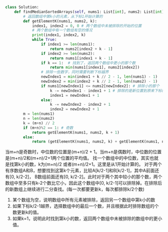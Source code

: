 ```python
class Solution:
    def findMedianSortedArrays(self, nums1: List[int], nums2: List[int]) -> float:
        # 返回数组中第k小的元素，从下标1开始计算的
        def getElementK(nums1, nums2, k):
            index1, index2 = 0, 0 # 两个数组中未被排除的开始的位置
            # 两个数组中有一个数组有空的情况
            print(index1, index2, k)
            while True:
                if index1 >= len(nums1):
                    return nums2[index2 + k - 1]
                if index2 >= len(nums2):
                    return nums1[index1 + k - 1]
                if k == 1:  # 找到了，返回两个数组中更小的那个数
                    return min(nums1[index1], nums2[index2])
                # 排除一些数字，同时需要判断下标越界
                newIndex1 = min(index1 + k // 2 - 1, len(nums1) - 1)
                newIndex2 = min(index2 + k // 2 - 1, len(nums2) - 1)
                if nums1[newIndex1] <= nums2[newIndex2]: # 排除小的那个                
                    k -= newIndex1 - index1 + 1 # 排除的是新位置到原来下标的元素个数
                    index1 = newIndex1 + 1
                else:
                    k -= newIndex2 - index2 + 1 
                    index2 = newIndex2 + 1
        m = len(nums1)
        n = len(nums2)
        k = (m+n) // 2
        if (m+n)%2 == 1: # 奇数
            return getElementK(nums1, nums2, k + 1)
        else:
            return (getElementK(nums1, nums2, k) + getElementK(nums1, nums2, k+1)) / 2
```
当m+n是奇数时，中位数的位置是(m+n)/2 + 1。当m+n是偶数时，中位数的位置是(m+n)/2和(m+n)/2+1两个位置的平均值。
找一个数组中的中位数，其实也就是找第k小的数，k为(m+n)/2 或者(m+n)/2+1。这里是从1开始计算的。
对于两个有序数组A和B，想要找到这第k个元素，比较A[k/2-1]和B[k/2-1]，其中A前面还有[0, k/2-2]， B数组前面还有[0, k/2-2]。此时对于两个其中较小的那个数，两个数组中至多只有k-2个数比它小，因此这个数组中[0, k/2-1]可以排除掉。在排除后的新数组上继续进行二分查找。(每一次都要更新k，每次都排除k/2个数)
1. 某个数组为空，说明数组中所有元素被排除，返回另一个数组中第k小的数
2. 如果下标k/2-1越界，选择数组中的最后一个数，并且根据此时排除数组的个数更新k的值。
3. 如果k=1，说明此时找到第k小的数，返回两个数组中未被排除的数组中的更小值。
